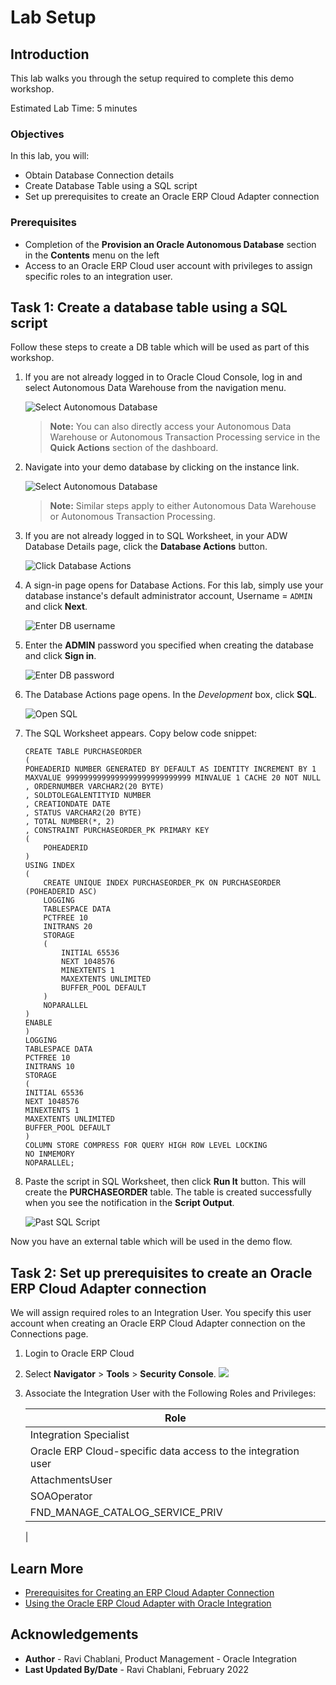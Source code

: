# Lab Setup

## Introduction

This lab walks you through the setup required to complete this demo workshop.

Estimated Lab Time: 5 minutes

### Objectives
In this lab, you will:
- Obtain Database Connection details
- Create Database Table using a SQL script
- Set up prerequisites to create an Oracle ERP Cloud Adapter connection

### Prerequisites
* Completion of the **Provision an Oracle Autonomous Database** section in the **Contents** menu on the left
* Access to an Oracle ERP Cloud user account with privileges to assign specific roles to an integration user. 


## Task 1: Create a database table using a SQL script
Follow these steps to create a DB table which will be used as part of this workshop. 

1. If you are not already logged in to Oracle Cloud Console, log in and select Autonomous Data Warehouse from the navigation menu.

    ![Select Autonomous Database](images/adb-navigation.png)

    > **Note:** You can also directly access your Autonomous Data Warehouse or Autonomous Transaction Processing service in the **Quick Actions** section of the dashboard.

2. Navigate into your demo database by clicking on the instance link.

    ![Select Autonomous Database](images/select-adb-instance.png)

    > **Note:** Similar steps apply to either Autonomous Data Warehouse or Autonomous Transaction Processing.

3.  If you are not already logged in to SQL Worksheet, in your ADW Database Details page, click the **Database Actions** button.

    ![Click Database Actions](images/click-database-actions.png)

4. A sign-in page opens for Database Actions. For this lab, simply use your database instance's default administrator account, Username = `ADMIN` and click **Next**.

   ![Enter DB username](images/enter-username.png)

5.  Enter the **ADMIN** password you specified when creating the database and click **Sign in**.

    ![Enter DB password](images/enter-password.png)

6. The Database Actions page opens. In the *Development* box, click **SQL**.

    ![Open SQL](images/open-sql.png)

7. The SQL Worksheet appears. Copy below code snippet:
    ```
    CREATE TABLE PURCHASEORDER 
    (
    POHEADERID NUMBER GENERATED BY DEFAULT AS IDENTITY INCREMENT BY 1 MAXVALUE 9999999999999999999999999999 MINVALUE 1 CACHE 20 NOT NULL 
    , ORDERNUMBER VARCHAR2(20 BYTE) 
    , SOLDTOLEGALENTITYID NUMBER 
    , CREATIONDATE DATE 
    , STATUS VARCHAR2(20 BYTE) 
    , TOTAL NUMBER(*, 2) 
    , CONSTRAINT PURCHASEORDER_PK PRIMARY KEY 
    (
        POHEADERID 
    )
    USING INDEX 
    (
        CREATE UNIQUE INDEX PURCHASEORDER_PK ON PURCHASEORDER (POHEADERID ASC) 
        LOGGING 
        TABLESPACE DATA 
        PCTFREE 10 
        INITRANS 20 
        STORAGE 
        ( 
            INITIAL 65536 
            NEXT 1048576 
            MINEXTENTS 1 
            MAXEXTENTS UNLIMITED 
            BUFFER_POOL DEFAULT 
        ) 
        NOPARALLEL 
    )
    ENABLE 
    ) 
    LOGGING 
    TABLESPACE DATA 
    PCTFREE 10 
    INITRANS 10 
    STORAGE 
    ( 
    INITIAL 65536 
    NEXT 1048576 
    MINEXTENTS 1 
    MAXEXTENTS UNLIMITED 
    BUFFER_POOL DEFAULT 
    ) 
    COLUMN STORE COMPRESS FOR QUERY HIGH ROW LEVEL LOCKING 
    NO INMEMORY 
    NOPARALLEL;
    ```

8. Paste the script in SQL Worksheet, then click **Run It** button. This will create the **PURCHASEORDER** table. The table is created successfully when you see the notification in the **Script Output**. 

    ![Past SQL Script](images/paste-run-sql-script.png)

Now you have an external table which will be used in the demo flow. 


## Task 2: Set up prerequisites to create an Oracle ERP Cloud Adapter connection

We will assign required roles to an Integration User. You specify this user account when creating an Oracle ERP Cloud Adapter connection on the Connections page.


1. Login to Oracle ERP Cloud

2. Select **Navigator** > **Tools** > **Security Console**.
    ![](images/erp-open-security-console.png)

3. Associate the Integration User with the Following Roles and Privileges:

    | Role |
    | -----|
    | Integration Specialist | 
    | Oracle ERP Cloud-specific data access to the integration user | 
    | AttachmentsUser |
    | SOAOperator |
    | FND_MANAGE_CATALOG_SERVICE_PRIV | 
    | 




## Learn More
* [Prerequisites for Creating an ERP Cloud Adapter Connection](https://docs.oracle.com/en/cloud/paas/integration-cloud/erp-adapter/prerequisites-creating-connection.html)
* [Using the Oracle ERP Cloud Adapter with Oracle Integration
](https://docs.oracle.com/en/cloud/paas/integration-cloud/erp-adapter)

## Acknowledgements
* **Author** - Ravi Chablani, Product Management - Oracle Integration
* **Last Updated By/Date** - Ravi Chablani, February 2022
